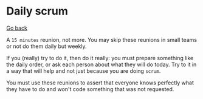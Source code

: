 # Daily scrum

[Go back](..)

A ``15 minutes`` reunion, not more. You may skip these reunions
in small teams or not do them daily but weekly.

If you (really) try to do it, then do it really:
you must prepare something like the daily order, or
ask each person about what they will do today. Try to it
in a way that will help and not just because you are
doing ``scrum``.

You must use these reunions to assert that
everyone knows perfectly what they have to do and won't
code something that was not requested.